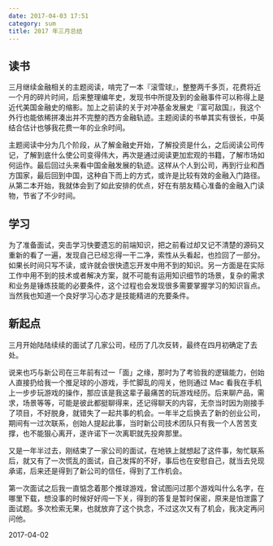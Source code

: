 ```yaml
---
date: 2017-04-03 17:51
category: sum
title: 2017 年三月总结
---
```


## 读书

三月继续金融相关的主题阅读，啃完了一本『滚雪球』，整整两千多页，花费将近一个月的碎片时间，后来整理编年史，发现书中所提及到的金融事件可以称得上是近代美国金融史的缩影。加上之前读的关于对冲基金发展史『富可敌国』，我这个外行也能依稀拼凑出并不完整的西方金融轨迹。主题阅读的书单其实有很长，中英结合估计也够我花费一年的业余时间。

主题阅读中分为几个阶段，从了解金融史开始，了解投资是什么，之后阅读公司传记，了解到底什么使公司变得伟大，再次是通过阅读更加宏观的书籍，了解市场如何运作。最后回过头来看中国金融发展的轨迹。这样从个人到公司，再到行业和西方国家，最后回到中国，这种自下而上的方式，或许是比较有效的金融入门路径。从第二本开始，我就体会到了如此安排的优点，好在有朋友精心准备的金融入门读物，节省了不少时间。

## 学习

为了准备面试，突击学习快要遗忘的前端知识，把之前看过却又记不清楚的源码又重新的看了一遍，发现自己已经忘得一干二净，索性从头看起，也捡回了一部分。如果长时间只写不读，或许就会很快遗忘开发中用不到的知识。另一方面是在实际工作中用不到的技术或者解决方案，就不可能有运用知识细节的场景，复杂的需求和业务是锤炼技能的必要条件，这个过程也会发现很多需要掌握学习的知识盲点。当然我也知道一个良好学习心态才是技能精进的充要条件。

## 新起点

三月开始陆陆续续的面试了几家公司，经历了几次反转，最终在四月初确定了去处。

说来也巧与新公司在三年前有过一「面」之缘，那时为了考验我的逻辑能力，创始人直接扔给我一个推足球的小游戏，手忙脚乱的闯关，他则通过 Mac 看我在手机上一步步玩游戏的操作，那应该是我这辈子最痛苦的玩游戏经历。后来聊产品，需求，场景等等，可能是彼此都挺聊得来，还记得聊天的内容，无奈当时因为刚接手了项目，不好脱身，就错失了一起共事的机会。一年半之后换去了新的创业公司，期间有一过次联系，创始人提起此事，当时新公司技术团队只有我一个人苦苦支撑，也不能狠心离开，遂许诺下一次离职就先投奔那里。

又是一年半过去，刚结束了一家公司的面试，在地铁上就想起了这件事，匆忙联系后，就又有了一次慌乱的面试，自己发挥的不好，事后也在安慰自己，就当去兑现承诺，后来还是得到了新公司的信任，得到了工作机会。

第一次面试之后我一直惦念着那个推球游戏，曾试图问过那个游戏叫什么名字，在哪里下载，想没事的时候好好闯一下关，得到的答复是暂时保密，原来是怕泄露了面试题。多次检索无果，也就放弃了这个执念，不过这次又有了机会，我决定再问问他。

2017-04-02